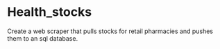 # Health_stocks
Create a web scraper that pulls stocks for retail pharmacies and pushes them to an sql database.
